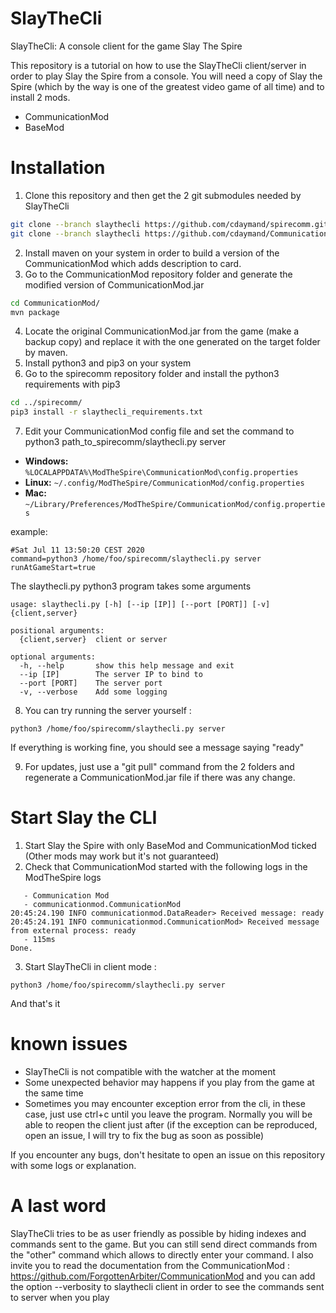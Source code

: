# SlayTheCli
SlayTheCli: A console client for the game Slay The Spire

This repository is a tutorial on how to use the SlayTheCli client/server in order to play Slay the Spire from a console.
You will need a copy of Slay the Spire (which by the way is one of the greatest video game of all time) and to install 2 mods.
* CommunicationMod
* BaseMod

# Installation
1. Clone this repository and then get the 2 git submodules needed by SlayTheCli
```bash
git clone --branch slaythecli https://github.com/cdaymand/spirecomm.git
git clone --branch slaythecli https://github.com/cdaymand/CommunicationMod.git
```
2. Install maven on your system in order to build a version of the CommunicationMod which adds description to card.
3. Go to the CommunicationMod repository folder and generate the modified version of CommunicationMod.jar
```bash
cd CommunicationMod/
mvn package
```
4. Locate the original CommunicationMod.jar from the game (make a backup copy) and replace it with the one generated on the target folder by maven.
5. Install python3 and pip3 on your system
6. Go to the spirecomm repository folder and install the python3 requirements with pip3
```bash
cd ../spirecomm/
pip3 install -r slaythecli_requirements.txt
```
7. Edit your CommunicationMod config file and set the command to python3 path_to_spirecomm/slaythecli.py server
* **Windows:** `%LOCALAPPDATA%\ModTheSpire\CommunicationMod\config.properties`
* **Linux:** `~/.config/ModTheSpire/CommunicationMod/config.properties`
* **Mac:** `~/Library/Preferences/ModTheSpire/CommunicationMod/config.properties`

example:
```
#Sat Jul 11 13:50:20 CEST 2020
command=python3 /home/foo/spirecomm/slaythecli.py server
runAtGameStart=true
```
The slaythecli.py python3 program takes some arguments
```
usage: slaythecli.py [-h] [--ip [IP]] [--port [PORT]] [-v] {client,server}

positional arguments:
  {client,server}  client or server

optional arguments:
  -h, --help       show this help message and exit
  --ip [IP]        The server IP to bind to
  --port [PORT]    The server port
  -v, --verbose    Add some logging
```
8. You can try running the server yourself :
```
python3 /home/foo/spirecomm/slaythecli.py server
```
If everything is working fine, you should see a message saying "ready"

9. For updates, just use a "git pull" command from the 2 folders and regenerate a CommunicationMod.jar file if there was any change.

# Start Slay the CLI

1. Start Slay the Spire with only BaseMod and CommunicationMod ticked (Other mods may work but it's not guaranteed)
2. Check that CommunicationMod started with the following logs in the ModTheSpire logs
```
   - Communication Mod
   - communicationmod.CommunicationMod
20:45:24.190 INFO communicationmod.DataReader> Received message: ready
20:45:24.191 INFO communicationmod.CommunicationMod> Received message from external process: ready
   - 115ms
Done.
```
3. Start SlayTheCli in client mode :
```
python3 /home/foo/spirecomm/slaythecli.py server
```
And that's it

# known issues
* SlayTheCli is not compatible with the watcher at the moment
* Some unexpected behavior may happens if you play from the game at the same time
* Sometimes you may encounter exception error from the cli, in these case, just use ctrl+c until you leave the program. Normally you will be able to reopen the client just after (if the exception can be reproduced, open an issue, I will try to fix the bug as soon as possible)

If you encounter any bugs, don't hesitate to open an issue on this repository with some logs or explanation.

# A last word
SlayTheCli tries to be as user friendly as possible by hiding indexes and commands sent to the game. But you can still send direct commands from the "other" command which allows to directly enter your command.
I also invite you to read the documentation from the CommunicationMod : https://github.com/ForgottenArbiter/CommunicationMod and you can add the option --verbosity to slaythecli client in order to see the commands sent to server when you play
